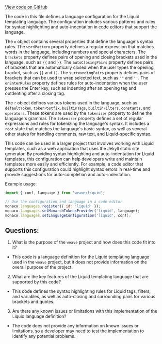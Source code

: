 [View code on GitHub](https://github.com/wandb/weave/weave/frontend/assets/liquid.75aff450.js)

The code in this file defines a language configuration for the Liquid templating language. The configuration includes various patterns and rules for syntax highlighting and auto-indentation in code editors that support the language. 

The `o` object contains several properties that define the language's syntax rules. The `wordPattern` property defines a regular expression that matches words in the language, including numbers and special characters. The `brackets` property defines pairs of opening and closing brackets used in the language, such as `{{` and `}}`. The `autoClosingPairs` property defines pairs of brackets that are automatically closed when the user types the opening bracket, such as `{}` and `()`. The `surroundingPairs` property defines pairs of brackets that can be used to wrap selected text, such as `""` and `''`. The `onEnterRules` property defines rules for auto-indentation when the user presses the Enter key, such as indenting after an opening tag and outdenting after a closing tag.

The `r` object defines various tokens used in the language, such as `defaultToken`, `tokenPostfix`, `builtinTags`, `builtinFilters`, `constants`, and `operators`. These tokens are used by the `tokenizer` property to define the language's grammar. The `tokenizer` property defines a set of regular expressions and rules for tokenizing the language's syntax. It includes a `root` state that matches the language's basic syntax, as well as several other states for handling comments, raw text, and Liquid-specific syntax.

This code can be used in a larger project that involves working with Liquid templates, such as a web application that uses the Jekyll static site generator. By providing syntax highlighting and auto-indentation for Liquid templates, this configuration can help developers write and maintain templates more easily and efficiently. For example, a code editor that supports this configuration could highlight syntax errors in real-time and provide suggestions for auto-completion and auto-indentation. 

Example usage:
```javascript
import { conf, language } from 'weave/liquid';

// Use the configuration and language in a code editor
monaco.languages.register({ id: 'liquid' });
monaco.languages.setMonarchTokensProvider('liquid', language);
monaco.languages.setLanguageConfiguration('liquid', conf);
```
## Questions: 
 1. What is the purpose of the `weave` project and how does this code fit into it?
- This code is a language definition for the Liquid templating language used in the `weave` project, but it does not provide information on the overall purpose of the project.

2. What are the key features of the Liquid templating language that are supported by this code?
- This code defines the syntax highlighting rules for Liquid tags, filters, and variables, as well as auto-closing and surrounding pairs for various brackets and quotes.

3. Are there any known issues or limitations with this implementation of the Liquid language definition?
- The code does not provide any information on known issues or limitations, so a developer may need to test the implementation to identify any potential problems.